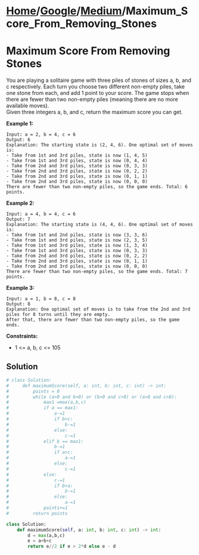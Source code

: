 # [Home](./../..)/[Google](./..)/[Medium](./)/Maximum_Score_From_Removing_Stones
<h1>Maximum Score From Removing Stones</h1>

<p>
You are playing a solitaire game with three piles of stones of sizes a, b, and c respectively. Each turn you choose two different non-empty piles, take one stone from each, and add 1 point to your score. The game stops when there are fewer than two non-empty piles (meaning there are no more available moves).
<br>
Given three integers a, b, and c, return the maximum score you can get.
</p>

<b>Example 1:</b>

    Input: a = 2, b = 4, c = 6
    Output: 6
    Explanation: The starting state is (2, 4, 6). One optimal set of moves is:
    - Take from 1st and 3rd piles, state is now (1, 4, 5)
    - Take from 1st and 3rd piles, state is now (0, 4, 4)
    - Take from 2nd and 3rd piles, state is now (0, 3, 3)
    - Take from 2nd and 3rd piles, state is now (0, 2, 2)
    - Take from 2nd and 3rd piles, state is now (0, 1, 1)
    - Take from 2nd and 3rd piles, state is now (0, 0, 0)
    There are fewer than two non-empty piles, so the game ends. Total: 6 points.

<b>Example 2:</b>

    Input: a = 4, b = 4, c = 6
    Output: 7
    Explanation: The starting state is (4, 4, 6). One optimal set of moves is:
    - Take from 1st and 2nd piles, state is now (3, 3, 6)
    - Take from 1st and 3rd piles, state is now (2, 3, 5)
    - Take from 1st and 3rd piles, state is now (1, 3, 4)
    - Take from 1st and 3rd piles, state is now (0, 3, 3)
    - Take from 2nd and 3rd piles, state is now (0, 2, 2)
    - Take from 2nd and 3rd piles, state is now (0, 1, 1)
    - Take from 2nd and 3rd piles, state is now (0, 0, 0)
    There are fewer than two non-empty piles, so the game ends. Total: 7 points.

<b>Example 3:</b>

    Input: a = 1, b = 8, c = 8
    Output: 8
    Explanation: One optimal set of moves is to take from the 2nd and 3rd piles for 8 turns until they are empty.
    After that, there are fewer than two non-empty piles, so the game ends.

<b>Constraints:</b>

- 1 <= a, b, c <= 105

<h2>Solution</h2>

```python
# class Solution:
#     def maximumScore(self, a: int, b: int, c: int) -> int:
#         points = 0
#         while (a>0 and b>0) or (b>0 and c>0) or (a>0 and c>0):
#             max1 =max(a,b,c)
#             if a == max1:
#                 a-=1
#                 if b>c:
#                     b-=1
#                 else:
#                     c-=1
#             elif b == max1:
#                 b-=1
#                 if a>c:
#                     a-=1
#                 else:
#                     c-=1
#             else:
#                 c-=1
#                 if b>a:
#                     b-=1
#                 else:
#                     a-=1
#             points+=1
#         return points

class Solution:
    def maximumScore(self, a: int, b: int, c: int) -> int:
        d = max(a,b,c)
        e = a+b+c
        return e//2 if e > 2*d else e - d
```
